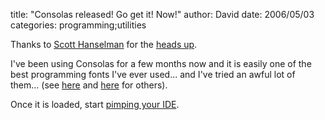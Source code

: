 
title: "Consolas released! Go get it! Now!"
author: David
date: 2006/05/03
categories: programming;utilities

Thanks to [Scott Hanselman](http://www.hanselman.com/blog/) for the [heads up](http://www.hanselman.com/blog/ConsolasFontFamilyNowAvailableForDownload.aspx).

I've been using Consolas for a few months now and it is easily one of the best programming fonts I've ever used... and I've tried an awful lot of them... (see [here](http://www.lowing.org/fonts/) and [here](http://www.proggyfonts.com/) for others).

Once it is loaded, start [pimping your IDE](http://www.codinghorror.com/blog/archives/000417.html).


